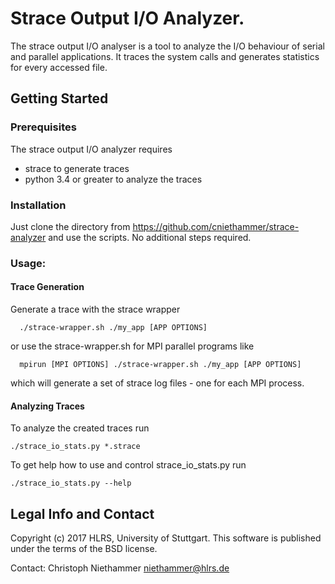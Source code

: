 # Strace Output I/O Analyzer.

The strace output I/O analyser is a tool to analyze the I/O behaviour of serial and parallel applications.
It traces the system calls and generates statistics for every accessed file.

## Getting Started

### Prerequisites
The strace output I/O analyzer requires
- strace to generate traces
- python 3.4 or greater to analyze the traces

### Installation
Just clone the directory from https://github.com/cniethammer/strace-analyzer and use the scripts.
No additional steps required.

### Usage:
#### Trace Generation
Generate a trace with the strace wrapper
```
  ./strace-wrapper.sh ./my_app [APP OPTIONS]
```
or use the strace-wrapper.sh for MPI parallel programs like
```
  mpirun [MPI OPTIONS] ./strace-wrapper.sh ./my_app [APP OPTIONS]
```
which will generate a set of strace log files - one for each MPI process.

#### Analyzing Traces

To analyze the created traces run

```
./strace_io_stats.py *.strace
```
To get help how to use and control strace_io_stats.py run
```
./strace_io_stats.py --help
```


## Legal Info and Contact
Copyright (c) 2017     HLRS, University of Stuttgart.
This software is published under the terms of the BSD license.

Contact: Christoph Niethammer <niethammer@hlrs.de>

